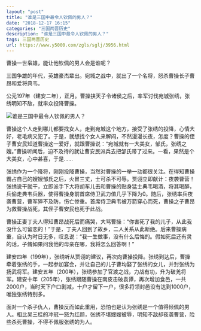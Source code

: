 ```yaml
---
layout: "post"
title: "谁是三国中最令人钦佩的男人？"
date: "2018-12-17 16:15"
categories: "三国两晋历史"
description: "谁是三国中最令人钦佩的男人？"
tags: 三国两晋历史
url: https://www.y5000.com/zgls/sglj/3956.html
---
```






曹操一世枭雄，能让他钦佩的男人会是谁呢？

三国争雄的年代，英雄豪杰辈出。宛城之战中，就出了一个名将，怒杀曹操长子曹昂和爱将典韦。

公元197年（建安二年），正月。曹操挟天子令诸侯之后，率军讨伐宛城张绣，张绣明知不敌，就率众投降曹操。

![谁是三国中最令人钦佩的男人？](/uploads/allimg/161026/6-161026163G1640.JPG)

曹操这个人走到哪儿都要找女人，走到宛城这个地方，接受了张绣的投降，心情大好，老毛病又犯了。于是，就想找个女人来解闷，不然漫漫长夜，怎度？曹操的侄子曹安民知道曹操这一爱好，就跟曹操说：“宛城就有一大美女，邹氏，张绣之嫂。”曹操听闻后，迫不及待的就让曹安民派兵去把邹氏带了过来。一看，果然是个大美女，心中甚喜，于是……

张绣作为一个降将，刚刚投降曹操，当然对曹操的一举一动都很关注。在得知曹操霸占自己的嫂嫂邹氏之后，火冒三丈，士可杀不可辱。贾诩立即献计：夜袭曹营！张绣说干就干，立即派手下大将胡车儿去和曹操的贴身猛士典韦喝酒，将其喝醉，兵偷走典韦兵器，使得曹操身前首席侍卫武力值几乎下降为0。随后，张绣率兵夜袭曹营，曹军猝不及防，伤亡惨重。首席侍卫典韦被万箭穿心而死，曹操之子曹昂为救曹操战死，其侄子曹安民也死于此战。

曹操正妻丁夫人得知曹昂战死后而痛哭，大骂曹操：“你害死了我的儿子，从此我没什么可留恋的！”于是，丁夫人回到了故乡，二人关系从此断绝。后来曹操病重，自认为时日无多，叹息说：“我一生做事，没有什么后悔的。假如死后还有灵的话，子脩如果问我他的母亲在哪，我将怎么回答啊！”

建安四年（199年），张绣听从贾诩的建议，再次向曹操投降。张绣到达后，曹操牵着张绣的手，一起参加宴会，并让自己的儿子曹均娶了张绣的女儿，并封张绣为扬武将军。建安五年（200年），张绣参加了官渡之战，力战有功，升为破羌将军。建安十年（205年），张绣跟随曹操在南皮击破袁谭，再次增加食邑，一共2000户，当时天下户口剧减，十户才留下一户，很多将领封邑没有达到1000户，唯独张绣特别多。

面对一个杀子仇人，曹操反而如此重用，恐怕也是认为张绣是一个值得倾佩的男人。相比吴三桂的冲冠一怒为红颜，张绣不堪嫂嫂被辱，明知不敌却夜袭曹营，险些杀死曹操，不得不佩服张绣的为人。
